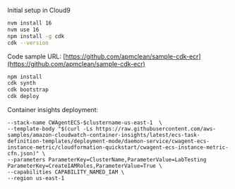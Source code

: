 
Initial setup in Cloud9

```bash
nvm install 16
nvm use 16
npm install -g cdk
cdk --version
```

Code sample URL: [https://github.com/apmclean/sample-cdk-ecr](https://github.com/apmclean/sample-cdk-ecr)

```bash
npm install
cdk synth
cdk bootstrap
cdk deploy
```

Container insights deployment:

```aws cloudformation create-stack  \
--stack-name CWAgentECS-$clustername-us-east-1  \
--template-body "$(curl -Ls https://raw.githubusercontent.com/aws-samples/amazon-cloudwatch-container-insights/latest/ecs-task-definition-templates/deployment-mode/daemon-service/cwagent-ecs-instance-metric/cloudformation-quickstart/cwagent-ecs-instance-metric-cfn.json)" \
--parameters ParameterKey=ClusterName,ParameterValue=LabTesting ParameterKey=CreateIAMRoles,ParameterValue=True \
--capabilities CAPABILITY_NAMED_IAM \
--region us-east-1
```